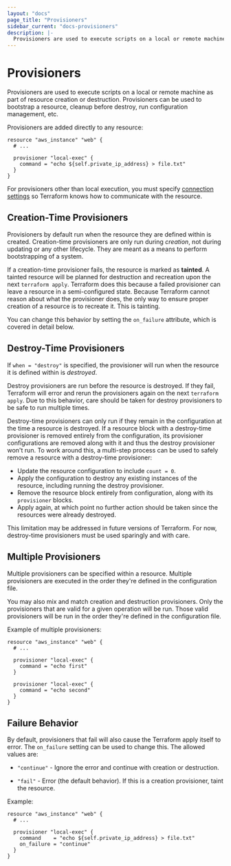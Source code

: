 ```yaml
---
layout: "docs"
page_title: "Provisioners"
sidebar_current: "docs-provisioners"
description: |-
  Provisioners are used to execute scripts on a local or remote machine as part of resource creation or destruction.
---
```


# Provisioners

Provisioners are used to execute scripts on a local or remote machine
as part of resource creation or destruction. Provisioners can be used to
bootstrap a resource, cleanup before destroy, run configuration management, etc.

Provisioners are added directly to any resource:

```hcl
resource "aws_instance" "web" {
  # ...

  provisioner "local-exec" {
    command = "echo ${self.private_ip_address} > file.txt"
  }
}
```

For provisioners other than local execution, you must specify
[connection settings](/docs/provisioners/connection.html) so Terraform knows
how to communicate with the resource.

## Creation-Time Provisioners

Provisioners by default run when the resource they are defined within is
created. Creation-time provisioners are only run during _creation_, not
during updating or any other lifecycle. They are meant as a means to perform
bootstrapping of a system.

If a creation-time provisioner fails, the resource is marked as **tainted**.
A tainted resource will be planned for destruction and recreation upon the
next `terraform apply`. Terraform does this because a failed provisioner
can leave a resource in a semi-configured state. Because Terraform cannot
reason about what the provisioner does, the only way to ensure proper creation
of a resource is to recreate it. This is tainting.

You can change this behavior by setting the `on_failure` attribute,
which is covered in detail below.

## Destroy-Time Provisioners

If `when = "destroy"` is specified, the provisioner will run when the
resource it is defined within is _destroyed_.

Destroy provisioners are run before the resource is destroyed. If they
fail, Terraform will error and rerun the provisioners again on the next
`terraform apply`. Due to this behavior, care should be taken for destroy
provisioners to be safe to run multiple times.

Destroy-time provisioners can only run if they remain in the configuration
at the time a resource is destroyed. If a resource block with a destroy-time
provisioner is removed entirely from the configuration, its provisioner
configurations are removed along with it and thus the destroy provisioner
won't run. To work around this, a multi-step process can be used to safely
remove a resource with a destroy-time provisioner:

* Update the resource configuration to include `count = 0`.
* Apply the configuration to destroy any existing instances of the resource, including running the destroy provisioner.
* Remove the resource block entirely from configuration, along with its `provisioner` blocks.
* Apply again, at which point no further action should be taken since the resources were already destroyed.

This limitation may be addressed in future versions of Terraform. For now,
destroy-time provisioners must be used sparingly and with care.

## Multiple Provisioners

Multiple provisioners can be specified within a resource. Multiple provisioners
are executed in the order they're defined in the configuration file.

You may also mix and match creation and destruction provisioners. Only
the provisioners that are valid for a given operation will be run. Those
valid provisioners will be run in the order they're defined in the configuration
file.

Example of multiple provisioners:

```hcl
resource "aws_instance" "web" {
  # ...

  provisioner "local-exec" {
    command = "echo first"
  }

  provisioner "local-exec" {
    command = "echo second"
  }
}
```

## Failure Behavior

By default, provisioners that fail will also cause the Terraform apply
itself to error. The `on_failure` setting can be used to change this. The
allowed values are:

- `"continue"` - Ignore the error and continue with creation or destruction.

- `"fail"` - Error (the default behavior). If this is a creation provisioner,
    taint the resource.

Example:

```hcl
resource "aws_instance" "web" {
  # ...

  provisioner "local-exec" {
    command    = "echo ${self.private_ip_address} > file.txt"
    on_failure = "continue"
  }
}
```
